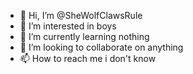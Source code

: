 - 👋 Hi, I’m @SheWolfClawsRule
- 👀 I’m interested in boys
- 🌱 I’m currently learning nothing
- 💞️ I’m looking to collaborate on anything
- 📫 How to reach me i don't know

<!---
SheWolfClawsRule/SheWolfClawsRule is a ✨ special ✨ repository because its `README.md` (this file) appears on your GitHub profile.
You can click the Preview link to take a look at your changes.
--->
